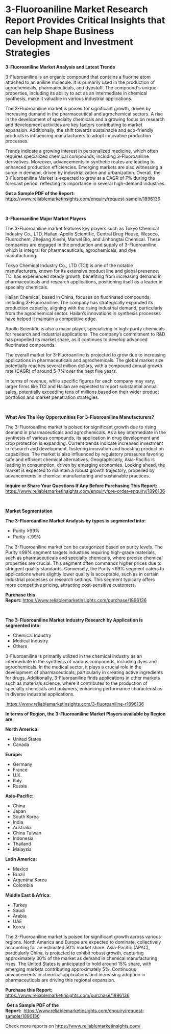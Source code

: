 <p><h1>3-Fluoroaniline Market Research Report Provides Critical Insights that can help Shape Business Development and Investment Strategies</h1></p><p><strong>3-Fluoroaniline Market Analysis and Latest Trends</strong></p>
<p><p>3-Fluoroaniline is an organic compound that contains a fluorine atom attached to an aniline molecule. It is primarily used in the production of agrochemicals, pharmaceuticals, and dyestuff. The compound's unique properties, including its ability to act as an intermediate in chemical synthesis, make it valuable in various industrial applications.</p><p>The 3-Fluoroaniline market is poised for significant growth, driven by increasing demand in the pharmaceutical and agrochemical sectors. A rise in the development of specialty chemicals and a growing focus on research and development activities are key factors contributing to market expansion. Additionally, the shift towards sustainable and eco-friendly products is influencing manufacturers to adopt innovative production processes.</p><p>Trends indicate a growing interest in personalized medicine, which often requires specialized chemical compounds, including 3-Fluoroaniline derivatives. Moreover, advancements in synthetic routes are leading to enhanced production efficiencies. Emerging markets are also witnessing a surge in demand, driven by industrialization and urbanization. Overall, the 3-Fluoroaniline Market is expected to grow at a CAGR of 7% during the forecast period, reflecting its importance in several high-demand industries.</p></p>
<p><strong>Get a Sample PDF of the Report:&nbsp;</strong> <a href="https://www.reliablemarketinsights.com/enquiry/request-sample/1896136?utm_campaign=3031&utm_medium=2&utm_source=Github&utm_content=ia&utm_term=03042025&utm_id=3-fluoroaniline">https://www.reliablemarketinsights.com/enquiry/request-sample/1896136</a></p>
<p>&nbsp;</p>
<p><strong>3-Fluoroaniline Major Market Players</strong></p>
<p><p>The 3-Fluoroaniline market features key players such as Tokyo Chemical Industry Co., LTD, Hailan, Apollo Scientific, Central Drug House, Wescco, Fluorochem, Zhejiang Xieshi, Marvel Bio, and Jinhongtai Chemical. These companies are engaged in the production and supply of 3-Fluoroaniline, which is integral for pharmaceuticals, agrochemicals, and dye manufacturing.</p><p>Tokyo Chemical Industry Co., LTD (TCI) is one of the notable manufacturers, known for its extensive product line and global presence. TCI has experienced steady growth, benefiting from increasing demand in pharmaceuticals and research applications, positioning itself as a leader in specialty chemicals.</p><p>Hailan Chemical, based in China, focuses on fluorinated compounds, including 3-Fluoroaniline. The company has strategically expanded its production capacity, aligning with the rising industrial demand, particularly from the agrochemical sector. Hailan’s innovations in synthesis processes have helped it maintain a competitive edge.</p><p>Apollo Scientific is also a major player, specializing in high-purity chemicals for research and industrial applications. The company’s commitment to R&D has propelled its market share, as it continues to develop advanced fluorinated compounds.</p><p>The overall market for 3-Fluoroaniline is projected to grow due to increasing applications in pharmaceuticals and agrochemicals. The global market size potentially reaches several million dollars, with a compound annual growth rate (CAGR) of around 5-7% over the next five years.</p><p>In terms of revenue, while specific figures for each company may vary, larger firms like TCI and Hailan are expected to report substantial annual sales, potentially exceeding tens of millions based on their wider product portfolios and market penetration strategies.</p></p>
<p>&nbsp;</p>
<p><strong>What Are The Key Opportunities For 3-Fluoroaniline Manufacturers?</strong></p>
<p><p>The 3-Fluoroaniline market is poised for significant growth due to rising demand in pharmaceuticals and agrochemicals. As a key intermediate in the synthesis of various compounds, its application in drug development and crop protection is expanding. Current trends indicate increased investment in research and development, fostering innovation and boosting production capabilities. The market is also influenced by regulatory pressures favoring safe and efficient chemical alternatives. Geographically, Asia-Pacific is leading in consumption, driven by emerging economies. Looking ahead, the market is expected to maintain a robust growth trajectory, propelled by advancements in chemical manufacturing and sustainable practices.</p></p>
<p><strong>Inquire or Share Your Questions If Any Before Purchasing This Report:</strong> <a href="https://www.reliablemarketinsights.com/enquiry/pre-order-enquiry/1896136?utm_campaign=3031&utm_medium=2&utm_source=Github&utm_content=ia&utm_term=03042025&utm_id=3-fluoroaniline">https://www.reliablemarketinsights.com/enquiry/pre-order-enquiry/1896136</a></p>
<p>&nbsp;</p>
<p><strong>Market Segmentation</strong></p>
<p><strong>The 3-Fluoroaniline Market Analysis by types is segmented into:</strong></p>
<p><ul><li>Purity ≥99%</li><li>Purity ＜99%</li></ul></p>
<p><p>The 3-Fluoroaniline market can be categorized based on purity levels. The Purity ≥99% segment targets industries requiring high-grade materials, such as pharmaceuticals and specialty chemicals, where precise chemical properties are crucial. This segment often commands higher prices due to stringent quality standards. Conversely, the Purity <99% segment caters to applications where slightly lower quality is acceptable, such as in certain industrial processes or research settings. This segment typically offers more competitive pricing, attracting cost-sensitive customers.</p></p>
<p><strong>Purchase this Report:&nbsp;</strong><a href="https://www.reliablemarketinsights.com/purchase/1896136?utm_campaign=3031&utm_medium=2&utm_source=Github&utm_content=ia&utm_term=03042025&utm_id=3-fluoroaniline">https://www.reliablemarketinsights.com/purchase/1896136</a></p>
<p>&nbsp;</p>
<p><strong>The 3-Fluoroaniline Market Industry Research by Application is segmented into:</strong></p>
<p><ul><li>Chemical Industry</li><li>Medical Industry</li><li>Others</li></ul></p>
<p><p>3-Fluoroaniline is primarily utilized in the chemical industry as an intermediate in the synthesis of various compounds, including dyes and agrochemicals. In the medical sector, it plays a crucial role in the development of pharmaceuticals, particularly in creating active ingredients for drugs. Additionally, 3-Fluoroaniline finds applications in other markets such as materials science, where it contributes to the production of specialty chemicals and polymers, enhancing performance characteristics in diverse industrial applications.</p></p>
<p><a href="https://www.reliablemarketinsights.com/3-fluoroaniline-r1896136?utm_campaign=3031&utm_medium=2&utm_source=Github&utm_content=ia&utm_term=03042025&utm_id=3-fluoroaniline">&nbsp;https://www.reliablemarketinsights.com/3-fluoroaniline-r1896136</a></p>
<p><strong>In terms of Region, the 3-Fluoroaniline Market Players available by Region are:</strong></p>
<p>
    <p> <strong> North America: </strong>
        <ul>
            <li>United States</li>
            <li>Canada</li>
        </ul>
        </p> 
    <p> <strong> Europe: </strong>
        <ul>
            <li>Germany</li>
            <li>France</li>
            <li>U.K.</li>
            <li>Italy</li>
            <li>Russia</li>
        </ul>
        </p> 
    <p> <strong> Asia-Pacific: </strong>
        <ul>
            <li>China</li>
            <li>Japan</li>
            <li>South Korea</li>
            <li>India</li>
            <li>Australia</li>
            <li>China Taiwan</li>
            <li>Indonesia</li>
            <li>Thailand</li>
            <li>Malaysia</li>
        </ul>
        </p> 
    <p> <strong> Latin America: </strong>
        <ul>
            <li>Mexico</li>
            <li>Brazil</li>
            <li>Argentina Korea</li>
            <li>Colombia</li>
        </ul>
        </p> 
    <p> <strong> Middle East & Africa: </strong>
        <ul>
            <li>Turkey</li>
            <li>Saudi</li>
            <li>Arabia</li>
            <li>UAE</li>
            <li>Korea</li>
        </ul>
    </p>
    </p>
<p><p>The 3-Fluoroaniline market is poised for significant growth across various regions. North America and Europe are expected to dominate, collectively accounting for an estimated 50% market share. Asia-Pacific (APAC), particularly China, is projected to exhibit robust growth, capturing approximately 30% of the market as demand in chemical manufacturing rises. The United States is anticipated to hold around 15% share, with emerging markets contributing approximately 5%. Continuous advancements in chemical applications and increasing adoption in pharmaceuticals are driving this regional expansion.</p></p>
<p><strong>Purchase this Report: </strong><a href="https://www.reliablemarketinsights.com/purchase/1896136?utm_campaign=3031&utm_medium=2&utm_source=Github&utm_content=ia&utm_term=03042025&utm_id=3-fluoroaniline">https://www.reliablemarketinsights.com/purchase/1896136</a></p>
<p>&nbsp;<strong>Get a Sample PDF of the Report:&nbsp;&nbsp;</strong><a href="https://www.reliablemarketinsights.com/enquiry/request-sample/1896136?utm_campaign=3031&utm_medium=2&utm_source=Github&utm_content=ia&utm_term=03042025&utm_id=3-fluoroaniline">https://www.reliablemarketinsights.com/enquiry/request-sample/1896136</a></p>
<p><strong></strong></p>
<p>Check more reports on <a href="https://www.reliablemarketinsights.com/?utm_campaign=3031&utm_medium=2&utm_source=Github&utm_content=ia&utm_term=03042025&utm_id=3-fluoroaniline">https://www.reliablemarketinsights.com/</a></p>